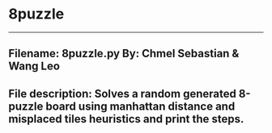 # 8puzzle

------------------------------------------------------------------
Filename:    8puzzle.py
By:          Chmel Sebastian & Wang Leo 
------------------------------------------------------------------
File description:
Solves a random generated 8-puzzle board using manhattan distance
and misplaced tiles heuristics and print the steps.
------------------------------------------------------------------
